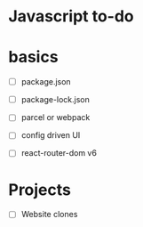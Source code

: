 # Javascript to-do

# basics
- [ ] package.json
- [ ] package-lock.json
- [ ] parcel or webpack
- [ ] config driven UI
- [ ] react-router-dom v6


# Projects
- [ ] Website clones

